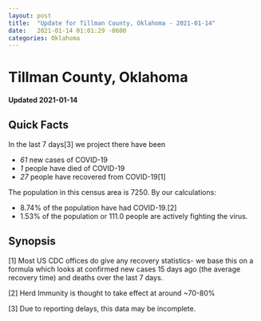 ```yaml
---
layout: post
title:  "Update for Tillman County, Oklahoma - 2021-01-14"
date:   2021-01-14 01:01:29 -0600
categories: Oklahoma
---
```


# Tillman County, Oklahoma
#### Updated 2021-01-14

## Quick Facts

In the last 7 days[3] we project there have been
- *61* new cases of COVID-19
- *1* people have died of COVID-19
- *27* people have recovered from COVID-19[1]

The population in this census area is 7250. By our calculations:
- 8.74% of the population have had COVID-19.[2]
- 1.53% of the population or 111.0 people are actively fighting the virus.

## Synopsis




[1] Most US CDC offices do give any recovery statistics- we base this on a formula which looks at confirmed new cases
15 days ago (the average recovery time) and deaths over the last 7 days.

[2] Herd Immunity is thought to take effect at around ~70-80%

[3] Due to reporting delays, this data may be incomplete.
 
    